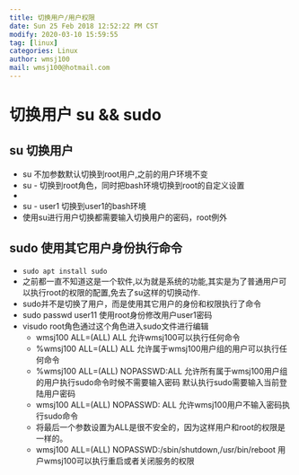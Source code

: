 ```yaml
---
title: 切换用户/用户权限
date: Sun 25 Feb 2018 12:52:22 PM CST
modify: 2020-03-10 15:59:55 
tag: [linux]
categories: Linux
author: wmsj100
mail: wmsj100@hotmail.com
---
```


# 切换用户 su && sudo

## su 切换用户

- su 不加参数默认切换到root用户,之前的用户环境不变
- su - 切换到root角色，同时把bash环境切换到root的自定义设置
- 
- su - user1 切换到user1的bash环境 
- 使用su进行用户切换都需要输入切换用户的密码，root例外

## sudo 使用其它用户身份执行命令

- `sudo apt install sudo`
- 之前都一直不知道这是一个软件,以为就是系统的功能,其实是为了普通用户可以执行root的权限的配置,免去了su这样的切换动作.
- sudo并不是切换了用户，而是使用其它用户的身份和权限执行了命令
- sudo passwd user11 使用root身份修改用户user1密码
- visudo root角色通过这个角色进入sudo文件进行编辑
    - wmsj100 ALL=(ALL) ALL 允许wmsj100可以执行任何命令
    - %wmsj100 ALL=(ALL) ALL 允许属于wmsj100用户组的用户可以执行任何命令
    - %wmsj100 ALL=(ALL) NOPASSWD:ALL 允许所有属于wmsj100用户组的用户执行sudo命令时候不需要输入密码   默认执行sudo需要输入当前登陆用户密码
    - wmsj100 ALL=(ALL) NOPASSWD: ALL 允许wmsj100用户不输入密码执行sudo命令
    - 将最后一个参数设置为ALL是很不安全的，因为这样用户和root的权限是一样的。
    - wmsj100 ALL=(ALL) NOPASSWD:/sbin/shutdown,/usr/bin/reboot 用户wmsj100可以执行重启或者关闭服务的权限
